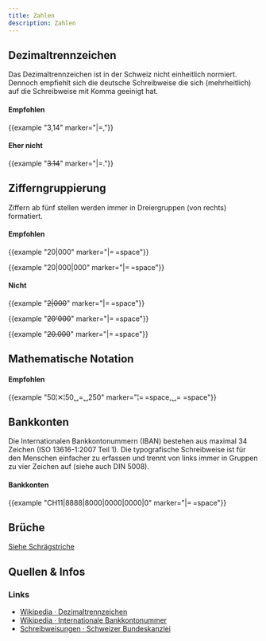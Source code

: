```yaml
---
title: Zahlen
description: Zahlen
---
```



## Dezimaltrennzeichen
Das Dezimaltrennzeichen ist in der Schweiz nicht einheitlich normiert. Dennoch empfiehlt sich die deutsche Schreibweise die sich (mehrheitlich) auf die Schreibweise mit Komma geeinigt hat.



<div class="example-big">

#### Empfohlen

{{example "3,14" marker="|=\,"}}

</div>

<div class="example-big">

#### Eher nicht
{{example "~~3.14~~" marker="|=."}}


</div>


## Zifferngruppierung
Ziffern ab fünf stellen werden immer in Dreiergruppen (von rechts) formatiert.


<div class="example-big">

#### Empfohlen
{{example "20|000" marker="|=&#x202F;=space"}}

{{example "20|000|000" marker="|=&#x202F;=space"}}

</div>





<div class="example-big">

#### Nicht
{{example "~~2|000~~" marker="|=&#x202F;=space"}}

{{example "~~20'000~~" marker="|=&#x202F;=space"}}

{{example "~~20.000~~" marker="|=&#x202F;=space"}}

</div>


## Mathematische Notation


<div class="example-big">

#### Empfohlen

{{example "50¦✕¦50␣=␣250" marker="¦=&#x202F;=space,␣=​&nbsp;=space"}}

</div>




## Bankkonten
Die Internationalen Bankkontonummern (IBAN) bestehen aus maximal 34 Zeichen (ISO 13616-1:2007 Teil 1). Die typografische Schreibweise ist für den Menschen einfacher zu erfassen und trennt von links immer in Gruppen zu vier Zeichen auf (siehe auch DIN 5008).


<div class="example-big">

#### Bankkonten

{{example "CH11|8888|8000|0000|0000|0" marker="|=&#x202F;=space"}}

</div>

## Brüche
[Siehe Schrägstriche](../schraegstrich/)



## Quellen & Infos

<div class="box">

### Links
* [Wikipedia · Dezimaltrennzeichen](https://de.wikipedia.org/wiki/Schreibweise_von_Zahlen#Schweiz_und_Liechtenstein)
* [Wikipedia · Internationale Bankkontonummer](https://de.wikipedia.org/wiki/Internationale_Bankkontonummer)
* [Schreibweisungen · Schweizer Bundeskanzlei](https://www.bk.admin.ch/bk/de/home/dokumentation/sprachen/hilfsmittel-textredaktion/schreibweisungen.html)
</div>
